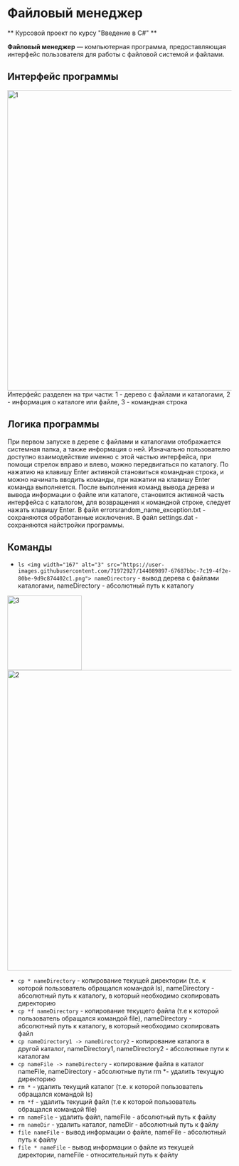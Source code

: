 # Файловый менеджер
** Курсовой проект по курсу "Введение в C#" **

**Файловый менеджер** — компьютерная программа, предоставляющая интерфейс пользователя для работы с файловой системой и файлами.

## Интерфейс программы
<img width="674" alt="1" src="https://user-images.githubusercontent.com/71972927/144083973-0eded31a-7fc0-4df0-961b-ea022720ef6a.png">
Интерфейс разделен на три части: 1 - дерево с файлами и каталогами, 2 - информация о каталоге или файле, 3 - командная строка

## Логика программы
При первом запуске в дереве с файлами и каталогами отображается системная папка, а также информация о ней. Изначально пользователю доступно взаимодействие именно с этой частью интерфейса, при помощи стрелок вправо и влево, можно передвигаться по каталогу. По нажатию на клавишу Enter активной становиться командная строка, и можно начинать вводить команды, при нажатии на клавишу Enter команда выполняется. После выполнения команд вывода дерева и вывода информации о файле или каталоге, становится активной часть интерфейса с каталогом, для возвращения к командной строке, следует нажать клавишу Enter. В файл errorsrandom_name_exception.txt - сохраняются обработанные исключения. В файл settings.dat - сохраняются найстройки программы.

## Команды

 - `ls <img width="167" alt="3" src="https://user-images.githubusercontent.com/71972927/144089897-67687bbc-7c19-4f2e-80be-9d9c874402c1.png">
nameDirectory` - вывод дерева с файлами каталогами, nameDirectory - абсолютный путь к каталогу
<img width="167" alt="3" src="https://user-images.githubusercontent.com/71972927/144089939-9d2388ed-6c28-4edd-bbe4-94d4510204ec.png">
<img width="674" alt="2" src="https://user-images.githubusercontent.com/71972927/144089943-553972d2-82f1-4cee-af97-c7d8f93f7bec.png">

 - `cp * nameDirectory` - копирование текущей директории (т.е. к которой пользователь обращался командой ls), nameDirectory - абсолютный путь к каталогу, в который необходимо скопировать директорию
 - `cp *f nameDirectory` - копирование текущего файла (т.е  к которой пользователь обращался командой file), nameDirectory - абсолютный путь к каталогу, в который необходимо скопировать файл
 - `cp nameDirectory1 -> nameDirectory2` - копирование каталога в другой каталог, nameDirectory1, nameDirectory2 - абсолютные пути к каталогам
 - `cp nameFile -> nameDirectory` - копирование файла в каталог nameFile, nameDirectory - абсолютные пути rm *- удалить текущую директорию
 - `rm *` - удалить текущий каталог (т.е. к которой пользователь обращался командой ls)
 - `rm *f` - удалить текущий файл (т.е  к которой пользователь обращался командой file)
 - `rm nameFile` - удалить файл, nameFile - абсолютный путь к файлу
 - `rm nameDir` - удалить каталог, nameDir - абсолютный путь к файлу
 - `file nameFile` - вывод информации о файле, nameFile - абсолютный путь к файлу
 - `file * nameFile` - вывод информации о файле из текущей директории, nameFile - относительный путь к файлу

